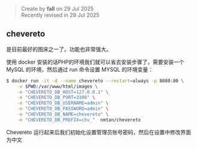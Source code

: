 > Create by **fall** on 29 Jul 2025<br/>
> Recently revised in 29 Jul 2025

## chevereto

是目前最好的图床之一了。功能也非常强大。

使用 docker 安装的话PHP的环境我们就可以省去安装步骤了，需要安装一个 MySQL 的环境，然后通过 run 命令设置 MYSQL 的环境变量：

```bash
$ docker run -it -d --name chevereto --restart=always -p 8080:80 \
    -v $PWD:/var/www/html/images \
    -e "CHEVERETO_DB_HOST=127.0.0.1" \
    -e "CHEVERETO_DB_PORT=3306" \
    -e "CHEVERETO_DB_USERNAME=admin" \
    -e "CHEVERETO_DB_PASSWORD=admin" \
    -e "CHEVERETO_DB_NAME=chevereto" \
    -e "CHEVERETO_DB_PREFIX=chv_"  nmtan/chevereto

```

Chevereto 运行起来后我们初始化设置管理员账号密码，然后在设置中修改界面为中文